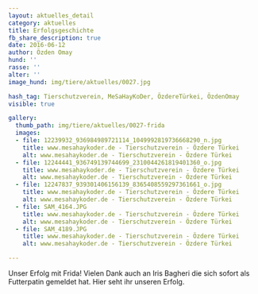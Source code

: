```yaml
---
layout: aktuelles_detail
category: aktuelles
title: Erfolgsgeschichte
fb_share_description: true
date: 2016-06-12
author: Özden Omay
hund: ''
rasse: ''
alter: ''
image_hund: img/tiere/aktuelles/0027.jpg

hash_tag: Tierschutzverein, MeSaHayKoDer, ÖzdereTürkei, ÖzdenOmay
visible: true

gallery:
  thumb_path: img/tiere/aktuelles/0027-frida
  images:
  - file: 12239932_936984989721114_1049992819736668290_n.jpg
    title: www.mesahaykoder.de - Tierschutzverein - Özdere Türkei
    alt: www.mesahaykoder.de - Tierschutzverein - Özdere Türkei
  - file: 12244441_936749139744699_2310044261819401360_o.jpg
    title: www.mesahaykoder.de - Tierschutzverein - Özdere Türkei
    alt: www.mesahaykoder.de - Tierschutzverein - Özdere Türkei
  - file: 12247837_939301406156139_8365408559297361661_o.jpg
    title: www.mesahaykoder.de - Tierschutzverein - Özdere Türkei
    alt: www.mesahaykoder.de - Tierschutzverein - Özdere Türkei
  - file: SAM_4164.JPG
    title: www.mesahaykoder.de - Tierschutzverein - Özdere Türkei
    alt: www.mesahaykoder.de - Tierschutzverein - Özdere Türkei
  - file: SAM_4189.JPG
    title: www.mesahaykoder.de - Tierschutzverein - Özdere Türkei
    alt: www.mesahaykoder.de - Tierschutzverein - Özdere Türkei

---
```


Unser Erfolg mit Frida!  Vielen Dank auch an Iris Bagheri die sich sofort als Futterpatin gemeldet hat.
Hier seht ihr unseren Erfolg.
